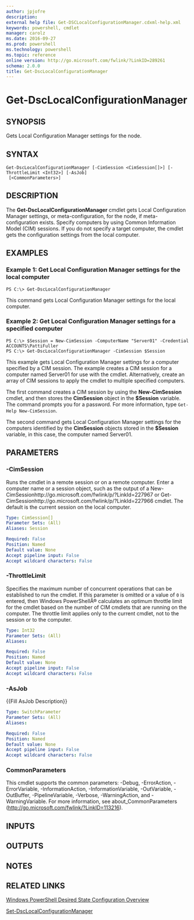 ```yaml
---
author: jpjofre
description: 
external help file: Get-DSCLocalConfigurationManager.cdxml-help.xml
keywords: powershell, cmdlet
manager: carolz
ms.date: 2016-09-27
ms.prod: powershell
ms.technology: powershell
ms.topic: reference
online version: http://go.microsoft.com/fwlink/?LinkID=289261
schema: 2.0.0
title: Get-DscLocalConfigurationManager
---
```


# Get-DscLocalConfigurationManager

## SYNOPSIS
Gets Local Configuration Manager settings for the node.

## SYNTAX

```
Get-DscLocalConfigurationManager [-CimSession <CimSession[]>] [-ThrottleLimit <Int32>] [-AsJob]
 [<CommonParameters>]
```

## DESCRIPTION
The **Get-DscLocalConfigurationManager** cmdlet gets Local Configuration Manager settings, or meta-configuration, for the node, if meta-configuration exists.
Specify computers by using Common Information Model (CIM) sessions.
If you do not specify a target computer, the cmdlet gets the configuration settings from the local computer.

## EXAMPLES

### Example 1: Get Local Configuration Manager settings for the local computer
```
PS C:\> Get-DscLocalConfigurationManager
```

This command gets Local Configuration Manager settings for the local computer.

### Example 2: Get Local Configuration Manager settings for a specified computer
```
PS C:\> $Session = New-CimSession -ComputerName "Server01" -Credential ACCOUNTS\PattiFuller
PS C:\> Get-DscLocalConfigurationManager -CimSession $Session
```

This example gets Local Configuration Manager settings for a computer specified by a CIM session.
The example creates a CIM session for a computer named Server01 for use with the cmdlet.
Alternatively, create an array of CIM sessions to apply the cmdlet to multiple specified computers.

The first command creates a CIM session by using the **New-CimSession** cmdlet, and then stores the **CimSession** object in the **$Session** variable.
The command prompts you for a password.
For more information, type `Get-Help New-CimSession`.

The second command gets Local Configuration Manager settings for the computers identified by the **CimSession** objects stored in the **$Session** variable, in this case, the computer named Server01.

## PARAMETERS

### -CimSession
Runs the cmdlet in a remote session or on a remote computer.
Enter a computer name or a session object, such as the output of a New-CimSessionhttp://go.microsoft.com/fwlink/p/?LinkId=227967 or Get-CimSessionhttp://go.microsoft.com/fwlink/p/?LinkId=227966 cmdlet.
The default is the current session on the local computer.

```yaml
Type: CimSession[]
Parameter Sets: (All)
Aliases: Session

Required: False
Position: Named
Default value: None
Accept pipeline input: False
Accept wildcard characters: False
```

### -ThrottleLimit
Specifies the maximum number of concurrent operations that can be established to run the cmdlet.
If this parameter is omitted or a value of `0` is entered, then Windows PowerShellÂ® calculates an optimum throttle limit for the cmdlet based on the number of CIM cmdlets that are running on the computer.
The throttle limit applies only to the current cmdlet, not to the session or to the computer.

```yaml
Type: Int32
Parameter Sets: (All)
Aliases: 

Required: False
Position: Named
Default value: None
Accept pipeline input: False
Accept wildcard characters: False
```

### -AsJob
{{Fill AsJob Description}}

```yaml
Type: SwitchParameter
Parameter Sets: (All)
Aliases: 

Required: False
Position: Named
Default value: None
Accept pipeline input: False
Accept wildcard characters: False
```

### CommonParameters
This cmdlet supports the common parameters: -Debug, -ErrorAction, -ErrorVariable, -InformationAction, -InformationVariable, -OutVariable, -OutBuffer, -PipelineVariable, -Verbose, -WarningAction, and -WarningVariable. For more information, see about_CommonParameters (http://go.microsoft.com/fwlink/?LinkID=113216).

## INPUTS

## OUTPUTS

## NOTES

## RELATED LINKS

[Windows PowerShell Desired State Configuration Overview](http://go.microsoft.com/fwlink/?LinkID=311940)

[Set-DscLocalConfigurationManager](.\Set-DscLocalConfigurationManager.md)


